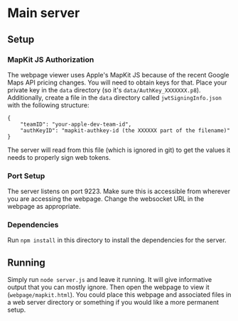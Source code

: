 # Main server

## Setup

### MapKit JS Authorization
The webpage viewer uses Apple's MapKit JS because of the recent Google Maps API pricing changes. You will need to obtain keys for that.
Place your private key in the `data` directory (so it's `data/AuthKey_XXXXXXX.p8`). Additionally, create a file in the `data` directory
called `jwtSigningInfo.json` with the following structure:

```$json
{
    "teamID": "your-apple-dev-team-id",
    "authKeyID": "mapkit-authkey-id (the XXXXXX part of the filename)"
}
```

The server will read from this file (which is ignored in git) to get the values it needs to properly sign web tokens.

### Port Setup
The server listens on port 9223. Make sure this is accessible from wherever you are accessing the webpage. Change the websocket URL in the webpage as appropriate.

### Dependencies
Run `npm install` in this directory to install the dependencies for the server.

## Running
Simply run `node server.js` and leave it running. It will give informative output that you can mostly ignore. Then open the webpage to view it (`webpage/mapkit.html`).
You could place this webpage and associated files in a web server directory or something if you would like a more permanent setup.
